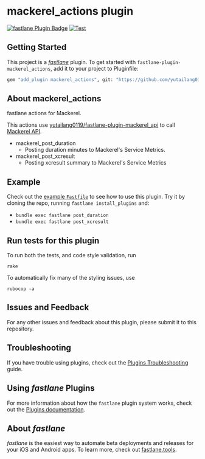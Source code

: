 # mackerel_actions plugin

[![fastlane Plugin Badge](https://rawcdn.githack.com/fastlane/fastlane/master/fastlane/assets/plugin-badge.svg)](https://rubygems.org/gems/fastlane-plugin-mackerel_actions)
[![Test](https://github.com/yutailang0119/fastlane-plugin-mackerel_actions/workflows/Test/badge.svg)](https://github.com/yutailang0119/fastlane-plugin-mackerel_actions/actions?query=branch%3Amaster+workflow%3ATest)

## Getting Started

This project is a [_fastlane_](https://github.com/fastlane/fastlane) plugin. To get started with `fastlane-plugin-mackerel_actions`, add it to your project to Pluginfile:

```bash
gem "add_plugin mackerel_actions", git: "https://github.com/yutailang0119/fastlane-plugin-mackerel_actions"
```

## About mackerel_actions

fastlane actions for Mackerel.

This actions use [yutailang0119/fastlane-plugin-mackerel_api](https://github.com/yutailang0119/fastlane-plugin-mackerel_api) to call [Mackerel API](https://mackerel.io/api-docs/).

- mackerel_post_duration
    - Posting duration minutes to Mackerel's Service Metrics.
- mackerel_post_xcresult
    - Posting xcresult summary to Mackerel's Service Metrics

## Example

Check out the [example `Fastfile`](fastlane/Fastfile) to see how to use this plugin. Try it by cloning the repo, running `fastlane install_plugins` and:

- `bundle exec fastlane post_duration`
- `bundle exec fastlane post_xcresult`

## Run tests for this plugin

To run both the tests, and code style validation, run

```
rake
```

To automatically fix many of the styling issues, use
```
rubocop -a
```

## Issues and Feedback

For any other issues and feedback about this plugin, please submit it to this repository.

## Troubleshooting

If you have trouble using plugins, check out the [Plugins Troubleshooting](https://docs.fastlane.tools/plugins/plugins-troubleshooting/) guide.

## Using _fastlane_ Plugins

For more information about how the `fastlane` plugin system works, check out the [Plugins documentation](https://docs.fastlane.tools/plugins/create-plugin/).

## About _fastlane_

_fastlane_ is the easiest way to automate beta deployments and releases for your iOS and Android apps. To learn more, check out [fastlane.tools](https://fastlane.tools).
